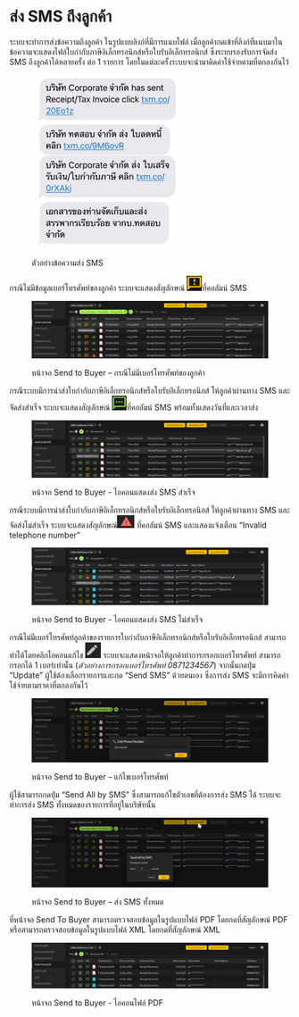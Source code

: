 # ส่ง SMS ถึงลูกค้า

ระบบจะทำการส่งข้อความถึงลูกค้า ในรูปแบบลิงก์ที่มีการแนบไฟล์ เมื่อลูกค้ากดเข้าที่ลิงก์ที่แนบมาในข้อความจะแสดงไฟล์ใบกำกับภาษีอิเล็กทรอนิกส์หรือใบรับอิเล็กทรอนิกส์ ซึ่งระบบรองรับการจัดส่ง SMS ถึงลูกค้าได้หลายครั้ง ต่อ 1 รายการ โดยในแต่ละครั้งระบบจะนำมาคิดค่าใช้จ่ายตามที่ตกลงกันไว้

<figure><img src="../../.gitbook/assets/image (2) (1).png" alt=""><figcaption><p>ตัวอย่างข้อความส่ง SMS</p></figcaption></figure>

กรณีไม่มีข้อมูลเบอร์โทรศัพท์ของลูกค้า ระบบจะแสดงสัญลักษณ์ ![](<../../.gitbook/assets/image (11) (1) (1).png>)ที่คอลัมน์ SMS

<figure><img src="../../.gitbook/assets/image (54).png" alt=""><figcaption><p>หน้าจอ Send to Buyer – กรณีไม่มีเบอร์โทรศัพท์ของลูกค้า</p></figcaption></figure>

กรณีระบบมีการนำส่งใบกำกับภาษีอิเล็กทรอนิกส์หรือใบรับอิเล็กทรอนิกส์ ให้ลูกค้าผ่านทาง SMS และจัดส่งสำเร็จ ระบบจะแสดงสัญลักษณ์ ![](<../../.gitbook/assets/image (78).png>)ที่คอลัมน์ SMS พร้อมทั้งแสดงวันที่และเวลาส่ง

<figure><img src="../../.gitbook/assets/image (32).png" alt=""><figcaption><p>หน้าจอ Send to Buyer - ไอคอนแสดงส่ง SMS สำเร็จ</p></figcaption></figure>

กรณีระบบมีการนำส่งใบกำกับภาษีอิเล็กทรอนิกส์หรือใบรับอิเล็กทรอนิกส์ ให้ลูกค้าผ่านทาง SMS และจัดส่งไม่สำเร็จ ระบบจะแสดงสัญลักษณ์![](<../../.gitbook/assets/image (24).png>) ที่คอลัมน์ SMS และแสดงแจ้งเตือน “Invalid telephone number”

<figure><img src="../../.gitbook/assets/image (92).png" alt=""><figcaption><p>หน้าจอ Send to Buyer - ไอคอนแสดงส่ง SMS ไม่สำเร็จ</p></figcaption></figure>

กรณีไม่มีเบอร์โทรศัพท์ลูกค้าของรายการใบกำกับภาษีอิเล็กทรอนิกส์หรือใบรับอิเล็กทรอนิกส์ สามารถทำได้โดยคลิกไอคอนแก้ไข  ![](<../../.gitbook/assets/image (62).png>) ระบบจะแสดงหน้าจอให้ลูกค้าทำการกรอกเบอร์โทรศัพท์ สามารถกรอกได้ 1 เบอร์เท่านั้น (_ตัวอย่างการกรอกเบอร์โทรศัพท์ 0871234567_) จากนั้นกดปุ่ม “Update” ผู้ใช้ต้องเลือกรายการและกด “Send SMS” ด้วยตนเอง ซึ่งการส่ง SMS จะมีการคิดค่าใช้จ่ายตามราคาที่ตกลงกันไว้

<figure><img src="../../.gitbook/assets/image (83).png" alt=""><figcaption><p>หน้าจอ Send to Buyer – แก้ไขเบอร์โทรศัพท์</p></figcaption></figure>

ผู้ใช้สามารถกดปุ่ม “Send All by SMS” ซึ่งสามารถแก้ไขตัวเลขที่ต้องการส่ง SMS ได้ ระบบจะทำการส่ง SMS ทั้งหมดของรายการที่อยู่ในบริษัทนั้น

<figure><img src="../../.gitbook/assets/image (68).png" alt=""><figcaption><p>หน้าจอ Send to Buyer – ส่ง SMS ทั้งหมด</p></figcaption></figure>

ที่หน้าจอ Send To Buyer สามารถตรวจสอบข้อมูลในรูปแบบไฟล์ PDF โดยกดที่สัญลักษณ์ PDF หรือสามารถตรวจสอบข้อมูลในรูปแบบไฟล์ XML โดยกดที่สัญลักษณ์ XML

<figure><img src="../../.gitbook/assets/image (57).png" alt=""><figcaption><p>หน้าจอ Send to Buyer - ไอคอนไฟล์ PDF</p></figcaption></figure>
